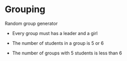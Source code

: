 # Grouping
Random group generator

* Every group must has a leader and a girl

* The number of students in a group is 5 or 6

* The number of groups with 5 students is less than 6
